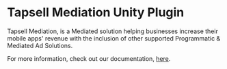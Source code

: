 
# Tapsell Mediation Unity Plugin

Tapsell Mediation, is a Mediated solution helping businesses increase their mobile apps' revenue with the inclusion of other supported Programmatic & Mediated Ad Solutions.

For more information, check out our documentation, [here](https://docs.tapsell.ir/mediation/unity).